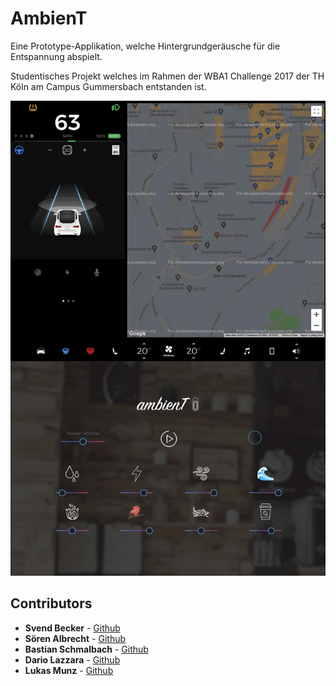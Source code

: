 # AmbienT
Eine Prototype-Applikation, welche Hintergrundgeräusche für die Entspannung abspielt.

Studentisches Projekt welches im Rahmen der WBA1 Challenge 2017 der TH Köln am Campus Gummersbach entstanden ist.

![AmbienT Tesla Screen](https://github.com/dariola/finalchallenge2017/blob/681c7c3b11af12e616767576fdf4d3bd283dc048/TeslaScreen.jpeg?raw=true)
 
## Contributors 
* **Svend Becker** - [Github](https://github.com/svendb96)
* **Sören Albrecht** - [Github](https://github.com/soealbrecht)
* **Bastian Schmalbach** - [Github](https://github.com/bschmalb)
* **Dario Lazzara** - [Github](https://github.com/dariola)
* **Lukas Munz** - [Github](https://github.com/lmunz)
